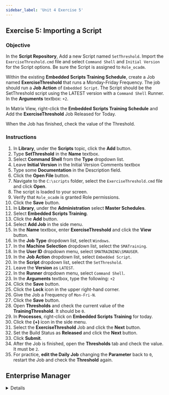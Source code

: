 ```yaml
---
sidebar_label: 'Unit 4 Exercise 5'
---
```


## Exercise 5: Importing a Script

### Objective

In the **Script Repository**, Add a new Script named ```SetThreshold```. Import the ```ExerciseThreshold.cmd``` file and select ```Command Shell``` and ```Initial Version``` for the Script options. Be sure the Script is assigned to ```Role_ocadm```.

Within the existing **Embedded Scripts Training Schedule**, create a Job named **ExerciseThreshold** that runs a Monday-Friday Frequency. The job should run a **Job Action** of ```Embedded Script```. The Script should be the SetThreshold script using the LATEST version with a ```Command Shell``` Runner. In the **Arguments** textbox: ```+2```.

In Matrix View, right-click the **Embedded Scripts Training Schedule** and Add the **ExerciseThreshold** Job Released for Today.

When the Job has finished, check the value of the Threshold. 

### Instructions

1.	In **Library**, under the **Scripts** topic, click the **Add** button. 
2.	Type **SetThreshold** in the **Name** textbox.
3.  Select **Command Shell** from the **Type** dropdown list.
4.  Leave **Initial Version** in the Initial Version Comments textbox
3.	Type some **Documentation** in the Description field.
5.	Click the **Open File** button.
6.	Navigate to the ```C:\scripts``` folder, select the ```ExerciseThreshold.cmd``` file and click **Open**.
7.	The script is loaded to your screen.
8.	Verify that ```Role_ocadm``` is granted Role permissions.
9.	Click the **Save** button.
10.	In **Library**, under the **Administration** select **Master Schedules**. 
11.	Select **Embedded Scripts Training**.
12. Click the **Add** button. 
13. Select **Add Job** in the side menu.
14. In the **Name** textbox, enter **ExerciseThreshold** and click the **View** button. 
15.	In the **Job Type** dropdown list, select ```Windows```.
16.	In the **Machine Selection** dropdown list, select the ```SMATraining```. 
17.	In the **User ID** dropdown menu, select ```SMATRAINING\SMAUSER```.
18.	In the **Job Action** dropdown list, select ```Embedded Script```.
19.	In the **Script** dropdown list, select the ```SetThreshold```. 
20.	Leave the **Version** as ```LATEST```.
21.	In the **Runner** dropdown menu, select ```Command Shell```.
22.	In the **Arguments** textbox, type the following: ```+2```
23.	Click the **Save** button.
24. Click the **Lock** icon in the upper right-hand corner.
25.	Give the Job a Frequency of ```Mon-Fri-N```.
26. Click the **Save** button.
27.	Open **Thresholds** and check the current value of the **TrainingThreshold**. It should be ```0```.
28.	In **Processes**, right-click on **Embedded Scripts Training** for today.
29. Click the **(+)** icon in the side menu.
30.	Select the **ExerciseThreshold** Job and click the **Next** button.
31.	Set the Build Status as **Released** and click the **Next** button.
32.	Click **Submit**.
33.	After the Job is finished, open the **Thresholds** tab and check the value. It must be ```2```.
34.	For practice, **edit the Daily Job** changing the **Parameter** back to ```0```, restart the Job and check the **Threshold** again.


## Enterprise Manager

<details>

:::tip [Walkthrough Video - Unit 4 Exercise 5](../static/videobasic/U4E5.mp4)

:::


:::note
In this exercise we will import a script created in Unit 3 to the OpCon database
:::

1.	Under the **Scripts** topic, Double-Click on **Repository**. 
2.	Click the **Add** button in the **Script Repository** toolbar.
3.	Type **SetThreshold** in the **Name** textbox.
4.	Type some **Documentation** in the Description field.
5.	Click the **Open File** button.
6.	Navigate to the ```C:\scripts``` folder, select the ```ExerciseThreshold.cmd``` file and click **Open**.
7.	The script is loaded to your screen.
8.	Select **Command Shell** from the **Type** drop-down list.
9.	Leave **Initial Version** in the Initial Comments textbox.
10.	Click the **Save** button.
11.	Assign a **Script** to a **Role**. (In this case, leave ```Role_ocadm``` as the Assigned Role).
12.	Close the **Scripts Repository** tab.
13.	Under the **Administration** topic, Double-Click on **Job Master**. 
14.	In the **Schedule** drop-down list, select **Embedded Scripts Training**.
15.	Click the **Add** button on the **Job Master** toolbar. 
16.	In the **Name** textbox, enter **ExerciseThreshold**.
17.	In the **Job Type** drop-down list, select ```Windows```.
18.	In the **Primary Machine** drop-down list, select the ```SMATraining```. 
19.	In the **Job Action** drop-down list, select ```Embedded Script```.
20.	In the **User ID** drop-down menu, select ```SMATRAINING\SMAUSER```.
21.	In the **Script** drop-down list, select the ```SetThreshold```. 
22.	Leave the **Version** as ```LATEST```.
23.	In the **Runner** drop-down menu, select ```Command Shell```.
24.	In the **Arguments** textbox, type the following: ```+2```
25.	Click the **Save** button.
26.	Give the Job a Frequency of ```Mon-Fri-N```.
27.	Add **Documentation** and then close the **Job Master**.
28.	Open the **Threshold**s and check the current value of the **TrainingThreshold**. It should be ```0```.
29.	Close the **Thresholds** tab.
30.	Go to one of the operations screen, Right-Click the **Embedded Scripts Training Schedule> Maintenance> Add Jobs**.
31.	Select the **ExerciseThreshold** Job and click **Add Job**.
32.	Select the **Released** radio button and click **Yes**.
33.	Click **Close**.
34.	After the Job is finished, open the **Thresholds** tab and check the value. It must be ```2```.
35.	Close the **Thresholds** tab.
36.	For practice, **edit the Daily Job** changing the **Parameter** back to ```0```, restart the Job and check the **Threshold** again.

</details>